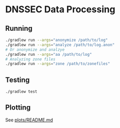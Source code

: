 # DNSSEC Data Processing

## Running

```bash
./gradlew run --args="anonymize /path/to/log"
./gradlew run --args="analyze /path/to/log.anon"
# Or anonymize and analzye
./gradlew run --args="aa /path/to/log"
# Analyzing zone files
./gradlew run --args="zone /path/to/zonefiles"
```

## Testing

```bash
./gradlew test
```

## Plotting

See [plots/README.md](plots/README.md)
